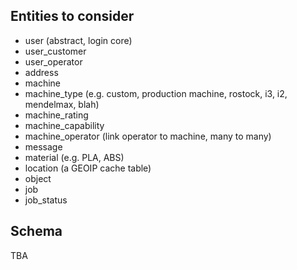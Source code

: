 Entities to consider
--------------------

* user (abstract, login core)
* user_customer
* user_operator
* address
* machine
* machine_type (e.g. custom, production machine, rostock, i3, i2, mendelmax, blah)
* machine_rating
* machine_capability
* machine_operator (link operator to machine, many to many)
* message
* material (e.g. PLA, ABS)
* location (a GEOIP cache table)
* object
* job
* job_status

Schema
------

TBA
